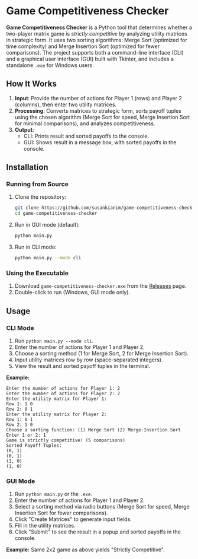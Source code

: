 # Game Competitiveness Checker

**Game Competitiveness Checker** is a Python tool that determines whether a two-player matrix game is *strictly competitive* by analyzing utility matrices in strategic form. It uses two sorting algorithms: Merge Sort (optimized for time complexity) and Merge Insertion Sort (optimized for fewer comparisons). The project supports both a command-line interface (CLI) and a graphical user interface (GUI) built with Tkinter, and includes a standalone `.exe` for Windows users.

## How It Works
1. **Input**: Provide the number of actions for Player 1 (rows) and Player 2 (columns), then enter two utility matrices.
2. **Processing**: Converts matrices to strategic form, sorts payoff tuples using the chosen algorithm (Merge Sort for speed, Merge Insertion Sort for minimal comparisons), and analyzes competitiveness.
3. **Output**: 
   - CLI: Prints result and sorted payoffs to the console.
   - GUI: Shows result in a message box, with sorted payoffs in the console.

## Installation

### Running from Source
1. Clone the repository:
   ```bash
   git clone https://github.com/susankianim/game-competitiveness-checker.git
   cd game-competitiveness-checker
   ```
2. Run in GUI mode (default):
   ```bash
   python main.py
   ```
3. Run in CLI mode:
   ```bash
   python main.py --mode cli
   ```

### Using the Executable
1. Download `game-competitiveness-checker.exe` from the [Releases](https://github.com/susankianim/game-competitiveness-checker/releases) page.
2. Double-click to run (Windows, GUI mode only).

## Usage

### CLI Mode
1. Run `python main.py --mode cli`.
2. Enter the number of actions for Player 1 and Player 2.
3. Choose a sorting method (1 for Merge Sort, 2 for Merge Insertion Sort).
4. Input utility matrices row by row (space-separated integers).
5. View the result and sorted payoff tuples in the terminal.

**Example:**
```
Enter the number of actions for Player 1: 2
Enter the number of actions for Player 2: 2
Enter the utility matrix for Player 1:
Row 1: 1 0
Row 2: 0 1
Enter the utility matrix for Player 2:
Row 1: 0 1
Row 2: 1 0
Choose a sorting function: (1) Merge Sort (2) Merge-Insertion Sort
Enter 1 or 2: 1
Game is strictly competitive! (5 comparisons)
Sorted Payoff Tuples:
(0, 1)
(0, 1)
(1, 0)
(1, 0)
```

### GUI Mode
1. Run `python main.py` or the `.exe`.
2. Enter the number of actions for Player 1 and Player 2.
3. Select a sorting method via radio buttons (Merge Sort for speed, Merge Insertion Sort for fewer comparisons).
4. Click "Create Matrices" to generate input fields.
5. Fill in the utility matrices.
6. Click "Submit" to see the result in a popup and sorted payoffs in the console.

**Example:** Same 2x2 game as above yields "Strictly Competitive".
